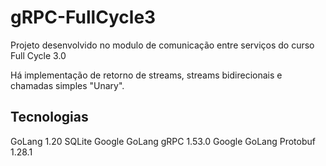 # gRPC-FullCycle3
Projeto desenvolvido no modulo de comunicação entre serviços do curso Full Cycle 3.0

Há implementação de retorno de streams, streams bidirecionais e chamadas simples "Unary".

## Tecnologias
GoLang 1.20
SQLite
Google GoLang gRPC 1.53.0
Google GoLang Protobuf 1.28.1
